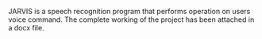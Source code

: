 JARVIS is a speech recognition program that performs operation on users voice command.
The complete working of the project has been attached in a docx file.
